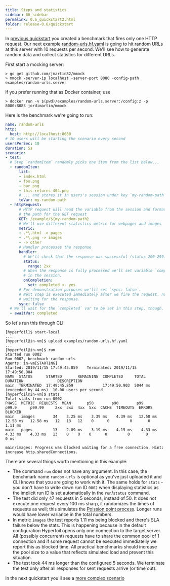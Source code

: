 ```yaml
---
title: Steps and statistics
sidebar: 06_sidebar
permalink: 0.6_quickstart2.html
folder: release-0.6/quickstart
---
```


In [previous quickstart](0.6_quickstart1.html) you created a benchmark
that fires only one HTTP request. Our next example [random-urls.hf.yaml](https://github.com/Hyperfoil/Hyperfoil/blob/release-0.6/distribution/src/main/resources/examples/random-urls.hf.yaml) is going to hit random URLs at this server with 10 requests per second. We'll see how to generate random data and collect statistics for different URLs.

First start a mocking server:
```
> go get github.com/jmartin82/mmock
> mmock -server-ip localhost -server-port 8080 -config-path examples/random-urls.server
```
If you prefer running that as Docker container, use
```
> docker run -v $(pwd)/examples/random-urls.server:/config:z -p 8080:8083 jordimartin/mmock
```

Here is the benchmark we're going to run:

```yaml
name: random-urls
http:
  host: http://localhost:8080
# 10 users will be starting the scenario every second
usersPerSec: 10
duration: 5s
scenario:
- test:
  # Step `randomItem` randomly picks one item from the list below...
  - randomItem:
      list:
      - index.html
      - foo.png
      - bar.png
      - this-returns-404.png
      # ... and stores it in users's session under key `my-random-path`
      toVar: my-random-path
  - httpRequest:
      # HTTP request will read the variable from the session and format
      # the path for the GET request
      GET: /example/${my-random-path}
      # We'll use different statistics metric for webpages and images
      metric:
      - .*\.html -> pages
      - .*\.png -> images
      - -> other
      # Handler processes the response
      handler:
        # We'll check that the response was successful (status 200-299)
        status:
          range: 2xx
        # When the response is fully processed we'll set variable `completed`
        # in the session.
        onCompletion:
          set: completed <- yes
      # For demonstration purposes we'lll set `sync: false`.
      # Next step is executed immediately after we fire the request, not
      # waiting for the response.
      sync: false
  # We'll wait for the `completed` var to be set in this step, though.
  - awaitVar: completed

```
So let's run this through CLI:
```
[hyperfoil]$ start-local
...
[hyperfoil@in-vm]$ upload examples/random-urls.hf.yaml
...
[hyperfoil@in-vm]$ run
Started run 0002
Run 0002, benchmark random-urls
Agents: in-vm[STARTING]
Started: 2019/11/15 17:49:45.859    Terminated: 2019/11/15 17:49:50.904
NAME  STATUS      STARTED       REMAINING  COMPLETED     TOTAL DURATION               DESCRIPTION
main  TERMINATED  17:49:45.859             17:49:50.903  5044 ms (exceeded by 44 ms)  10.00 users per second
[hyperfoil@in-vm]$ stats
Total stats from run 0002
PHASE  METRIC  REQUESTS  MEAN       p50        p90        p99        p99.9      p99.99     2xx  3xx  4xx  5xx  CACHE  TIMEOUTS  ERRORS  BLOCKED
main   images        34    3.25 ms    3.39 ms    4.39 ms   12.58 ms   12.58 ms   12.58 ms   12   13   12    0      0         0       0    1.11 ms
main   pages         13    2.89 ms    3.19 ms    4.15 ms    4.33 ms    4.33 ms    4.33 ms   13    0    0    0      0         0       0       0 ns

main/images: Progress was blocked waiting for a free connection. Hint: increase http.sharedConnections.
```
There are several things worth mentioning in this example:
- The command `run` does not have any argument. In this case, the benchmark name `random-urls` is optional as you've just uploaded it and CLI knows that you are going to work with it. The same holds for `stats` - you don't have to write down run ID `0002` when displaying statistics as the implicit run ID is set automatically in the `run`/`status` command.
- The test did only 47 requests in 5 seconds, instead of 50. It does not execute one request every 100 ms sharp, it randomizes the times of requests as well; this simulates the [Poission point process](https://en.wikipedia.org/wiki/Poisson_point_process). Longer runs would have lower variance in the total numbers.
- In metric `images` the test reports 1.11 ms being blocked and there's SLA failure below the stats. This is happening because in the default configuration Hyperfoil opens only one connection to the target server. All (possibly concurrent) requests have to share the common pool of 1 connection and if some request cannot be executed immediatelly we report this as blocked time. All practical benchmarks should increase the pool size to a value that reflects simulated load and prevent this situation.
- The test took 44 ms longer than the configured 5 seconds. We terminate the test only after all responses for sent requests arrive (or time out).

In the next quickstart you'll see a [more complex scenario](0.6_quickstart3.html)
